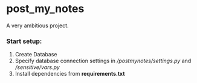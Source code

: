 # post_my_notes
A very ambitious project.


### Start setup:
1. Create Database
2. Specify database connection settings in */postmynotes/settings.py* and */sensitive/vars.py*
3. Install dependencies from **requirements.txt**
